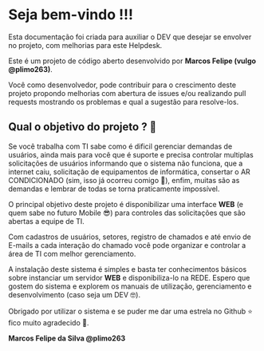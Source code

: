 # Seja bem-vindo !!!

Esta documentação foi criada para auxiliar o DEV que desejar se envolver no projeto, com melhorias para este Helpdesk.

Este é um projeto de código aberto desenvolvido por **Marcos Felipe (vulgo @plimo263)**.

Você como desenvolvedor, pode contribuir para o crescimento deste projeto propondo melhorias com abertura de issues e/ou realizando pull requests
mostrando os problemas e qual a sugestão para resolve-los.

## Qual o objetivo do projeto ? 🤔

Se você trabalha com TI sabe como é dificil gerenciar demandas de usuários, ainda mais para você que é suporte e precisa controlar multiplas solicitações
de usuários informando que o sistema não funciona, que a internet caiu, solicitação de equipamentos de informática, consertar o AR CONDICIONADO (sim, isso já ocorreu comigo 😬), enfim, muitas são as demandas e lembrar de todas se torna praticamente impossível.

O principal objetivo deste projeto é disponibilizar uma interface **WEB** (e quem sabe no futuro Mobile 😎) para controles das solicitações que são abertas a equipe de TI.

Com cadastros de usuários, setores, registro de chamados e até envio de E-mails a cada interação do chamado você pode organizar e controlar a área de TI com melhor gerenciamento.

A instalação deste sistema é simples e basta ter conhecimentos básicos sobre instanciar um servidor **WEB** e disponibiliza-lo na REDE. Espero que gostem do sistema e explorem os manuais de utilização, gerenciamento e desenvolvimento (caso seja um DEV 🤓).

Obrigado por utilizar o sistema e se puder me dar uma estrela no Github ⭐ fico muito agradecido 🥰.

**Marcos Felipe da Silva @plimo263**
